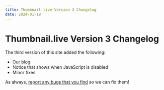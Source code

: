 ```yaml
---
title: Thumbnail.live Version 3 Changelog
date: 2024-01-18
---
```


# Thumbnail.live Version 3 Changelog

The third version of this site added the following:

- [Our blog](/articles/new-thumbnail-live-blog/)
- Notice that shows when JavaScript is disabled
- Minor fixes

As always, [report any bugs that you find](/contact/) so we can fix them!